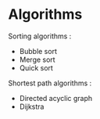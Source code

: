# Algorithms

Sorting algorithms :
* Bubble sort
* Merge sort
* Quick sort

Shortest path algorithms : 
* Directed acyclic graph 
* Dijkstra
